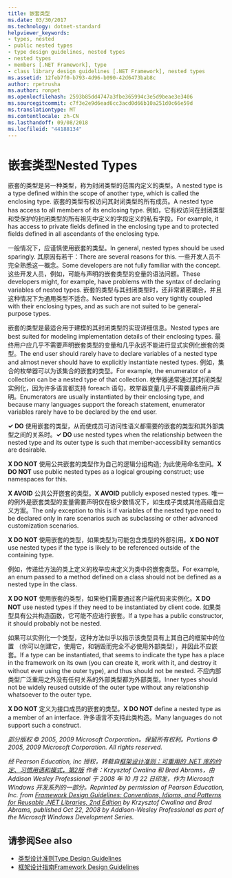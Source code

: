 ```yaml
---
title: 嵌套类型
ms.date: 03/30/2017
ms.technology: dotnet-standard
helpviewer_keywords:
- types, nested
- public nested types
- type design guidelines, nested types
- nested types
- members [.NET Framework], type
- class library design guidelines [.NET Framework], nested types
ms.assetid: 12feb7f0-b793-4d96-b090-42d6473bab8c
author: rpetrusha
ms.author: ronpet
ms.openlocfilehash: 2593b85dd4747a3fbe365994c3e5d9beae3e3406
ms.sourcegitcommit: c7f3e2e9d6ead6cc3acd0d66b10a251d0c66e59d
ms.translationtype: MT
ms.contentlocale: zh-CN
ms.lasthandoff: 09/08/2018
ms.locfileid: "44188134"
---
```

# <a name="nested-types"></a><span data-ttu-id="88640-102">嵌套类型</span><span class="sxs-lookup"><span data-stu-id="88640-102">Nested Types</span></span>
<span data-ttu-id="88640-103">嵌套的类型是另一种类型，称为封闭类型的范围内定义的类型。</span><span class="sxs-lookup"><span data-stu-id="88640-103">A nested type is a type defined within the scope of another type, which is called the enclosing type.</span></span> <span data-ttu-id="88640-104">嵌套的类型有权访问其封闭类型的所有成员。</span><span class="sxs-lookup"><span data-stu-id="88640-104">A nested type has access to all members of its enclosing type.</span></span> <span data-ttu-id="88640-105">例如，它有权访问在封闭类型和受保护的封闭类型的所有祖先中定义的字段定义的私有字段。</span><span class="sxs-lookup"><span data-stu-id="88640-105">For example, it has access to private fields defined in the enclosing type and to protected fields defined in all ascendants of the enclosing type.</span></span>  
  
 <span data-ttu-id="88640-106">一般情况下，应谨慎使用嵌套的类型。</span><span class="sxs-lookup"><span data-stu-id="88640-106">In general, nested types should be used sparingly.</span></span> <span data-ttu-id="88640-107">其原因有若干：</span><span class="sxs-lookup"><span data-stu-id="88640-107">There are several reasons for this.</span></span> <span data-ttu-id="88640-108">一些开发人员不完全熟悉这一概念。</span><span class="sxs-lookup"><span data-stu-id="88640-108">Some developers are not fully familiar with the concept.</span></span> <span data-ttu-id="88640-109">这些开发人员，例如，可能与声明的嵌套类型的变量的语法问题。</span><span class="sxs-lookup"><span data-stu-id="88640-109">These developers might, for example, have problems with the syntax of declaring variables of nested types.</span></span> <span data-ttu-id="88640-110">嵌套的类型与其封闭类型时，还非常紧密耦合，并且这种情况下为通用类型不适合。</span><span class="sxs-lookup"><span data-stu-id="88640-110">Nested types are also very tightly coupled with their enclosing types, and as such are not suited to be general-purpose types.</span></span>  
  
 <span data-ttu-id="88640-111">嵌套的类型是最适合用于建模的其封闭类型的实现详细信息。</span><span class="sxs-lookup"><span data-stu-id="88640-111">Nested types are best suited for modeling implementation details of their enclosing types.</span></span> <span data-ttu-id="88640-112">最终用户应几乎不需要声明嵌套类型的变量和几乎永远不能进行显式实例化嵌套的类型。</span><span class="sxs-lookup"><span data-stu-id="88640-112">The end user should rarely have to declare variables of a nested type and almost never should have to explicitly instantiate nested types.</span></span> <span data-ttu-id="88640-113">例如，集合的枚举器可以为该集合的嵌套的类型。</span><span class="sxs-lookup"><span data-stu-id="88640-113">For example, the enumerator of a collection can be a nested type of that collection.</span></span> <span data-ttu-id="88640-114">枚举器通常通过其封闭类型实例化，因为许多语言都支持 foreach 语句，枚举器变量几乎不需要最终用户声明。</span><span class="sxs-lookup"><span data-stu-id="88640-114">Enumerators are usually instantiated by their enclosing type, and because many languages support the foreach statement, enumerator variables rarely have to be declared by the end user.</span></span>  
  
 <span data-ttu-id="88640-115">**✓ DO** 使用嵌套的类型，从而使成员可访问性语义都需要的嵌套的类型和其外部类型之间的关系时。</span><span class="sxs-lookup"><span data-stu-id="88640-115">**✓ DO** use nested types when the relationship between the nested type and its outer type is such that member-accessibility semantics are desirable.</span></span>  
  
 <span data-ttu-id="88640-116">**X DO NOT** 使用公共嵌套的类型作为自己的逻辑分组构造; 为此使用命名空间。</span><span class="sxs-lookup"><span data-stu-id="88640-116">**X DO NOT** use public nested types as a logical grouping construct; use namespaces for this.</span></span>  
  
 <span data-ttu-id="88640-117">**X AVOID** 公共公开嵌套的类型。</span><span class="sxs-lookup"><span data-stu-id="88640-117">**X AVOID** publicly exposed nested types.</span></span> <span data-ttu-id="88640-118">唯一的例外是嵌套类型的变量需要声明仅在极少数情况下，如生成子类或其他高级自定义方案。</span><span class="sxs-lookup"><span data-stu-id="88640-118">The only exception to this is if variables of the nested type need to be declared only in rare scenarios such as subclassing or other advanced customization scenarios.</span></span>  
  
 <span data-ttu-id="88640-119">**X DO NOT** 使用嵌套的类型，如果类型为可能包含类型的外部引用。</span><span class="sxs-lookup"><span data-stu-id="88640-119">**X DO NOT** use nested types if the type is likely to be referenced outside of the containing type.</span></span>  
  
 <span data-ttu-id="88640-120">例如，传递给方法的类上定义的枚举应未定义为类中的嵌套类型。</span><span class="sxs-lookup"><span data-stu-id="88640-120">For example, an enum passed to a method defined on a class should not be defined as a nested type in the class.</span></span>  
  
 <span data-ttu-id="88640-121">**X DO NOT** 使用嵌套的类型，如果他们需要通过客户端代码来实例化。</span><span class="sxs-lookup"><span data-stu-id="88640-121">**X DO NOT** use nested types if they need to be instantiated by client code.</span></span>  <span data-ttu-id="88640-122">如果类型具有公共构造函数，它可能不应进行嵌套。</span><span class="sxs-lookup"><span data-stu-id="88640-122">If a type has a public constructor, it should probably not be nested.</span></span>  
  
 <span data-ttu-id="88640-123">如果可以实例化一个类型，这种方法似乎以指示该类型具有上其自己的框架中的位置 （你可以创建它，使用它，和销毁而完全不必使用外部类型），并因此不应嵌套。</span><span class="sxs-lookup"><span data-stu-id="88640-123">If a type can be instantiated, that seems to indicate the type has a place in the framework on its own (you can create it, work with it, and destroy it without ever using the outer type), and thus should not be nested.</span></span> <span data-ttu-id="88640-124">不应内部类型广泛重用之外没有任何关系的外部类型都为外部类型。</span><span class="sxs-lookup"><span data-stu-id="88640-124">Inner types should not be widely reused outside of the outer type without any relationship whatsoever to the outer type.</span></span>  
  
 <span data-ttu-id="88640-125">**X DO NOT** 定义为接口成员的嵌套的类型。</span><span class="sxs-lookup"><span data-stu-id="88640-125">**X DO NOT** define a nested type as a member of an interface.</span></span> <span data-ttu-id="88640-126">许多语言不支持此类构造。</span><span class="sxs-lookup"><span data-stu-id="88640-126">Many languages do not support such a construct.</span></span>  
  
 <span data-ttu-id="88640-127">*部分版权 © 2005, 2009 Microsoft Corporation。保留所有权利。*</span><span class="sxs-lookup"><span data-stu-id="88640-127">*Portions © 2005, 2009 Microsoft Corporation. All rights reserved.*</span></span>  
  
 <span data-ttu-id="88640-128">*经 Pearson Education, Inc 授权，转载自[框架设计准则：可重用的 .NET 库的约定、习惯用语和模式，第2版](https://www.informit.com/store/framework-design-guidelines-conventions-idioms-and-9780321545619) 作者：Krzysztof Cwalina 和 Brad Abrams，由 Addison Wesley Professional 于 2008 年 10 月 22 日印发，作为 Microsoft Windows 开发系列的一部分。*</span><span class="sxs-lookup"><span data-stu-id="88640-128">*Reprinted by permission of Pearson Education, Inc. from [Framework Design Guidelines: Conventions, Idioms, and Patterns for Reusable .NET Libraries, 2nd Edition](https://www.informit.com/store/framework-design-guidelines-conventions-idioms-and-9780321545619) by Krzysztof Cwalina and Brad Abrams, published Oct 22, 2008 by Addison-Wesley Professional as part of the Microsoft Windows Development Series.*</span></span>  
  
## <a name="see-also"></a><span data-ttu-id="88640-129">请参阅</span><span class="sxs-lookup"><span data-stu-id="88640-129">See also</span></span>

- [<span data-ttu-id="88640-130">类型设计准则</span><span class="sxs-lookup"><span data-stu-id="88640-130">Type Design Guidelines</span></span>](../../../docs/standard/design-guidelines/type.md)  
- [<span data-ttu-id="88640-131">框架设计指南</span><span class="sxs-lookup"><span data-stu-id="88640-131">Framework Design Guidelines</span></span>](../../../docs/standard/design-guidelines/index.md)
